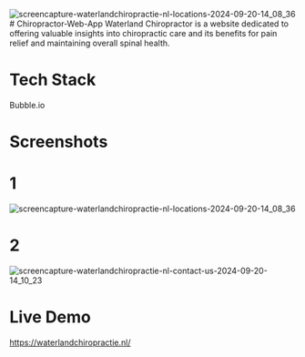 ![screencapture-waterlandchiropractie-nl-locations-2024-09-20-14_08_36](https://github.com/user-attachments/assets/0fe82c56-15b9-45fb-ae74-512c2fb43264)# Chiropractor-Web-App
Waterland Chiropractor is a website dedicated to offering valuable insights into chiropractic care and its benefits for pain relief and maintaining overall spinal health.

# Tech Stack
Bubble.io

# Screenshots
# 1
![screencapture-waterlandchiropractie-nl-locations-2024-09-20-14_08_36](https://github.com/user-attachments/assets/3fddd230-dda2-48f6-94aa-65595dc6951b)

# 2
![screencapture-waterlandchiropractie-nl-contact-us-2024-09-20-14_10_23](https://github.com/user-attachments/assets/32a43adf-1728-4e6c-96b1-5c8a97c91fda)

# Live Demo
https://waterlandchiropractie.nl/




